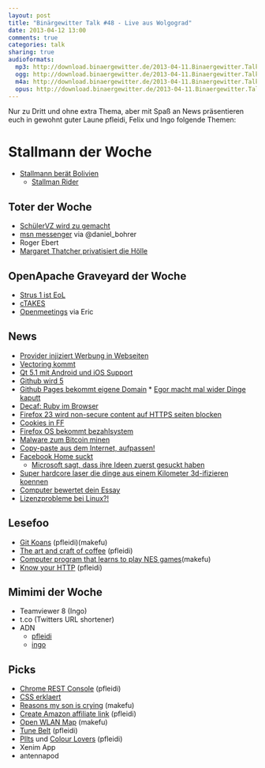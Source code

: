```yaml
---
layout: post
title: "Binärgewitter Talk #48 - Live aus Wolgograd"
date: 2013-04-12 13:00
comments: true
categories: talk
sharing: true
audioformats:
  mp3: http://download.binaergewitter.de/2013-04-11.Binaergewitter.Talk.48.mp3
  ogg: http://download.binaergewitter.de/2013-04-11.Binaergewitter.Talk.48.ogg
  m4a: http://download.binaergewitter.de/2013-04-11.Binaergewitter.Talk.48.m4a
  opus: http://download.binaergewitter.de/2013-04-11.Binaergewitter.Talk.48.opus
---
```

Nur zu Dritt und ohne extra Thema, aber mit Spaß an News präsentieren euch in gewohnt guter Laune pfleidi, Felix und Ingo folgende Themen:

# Stallmann der Woche

- [Stallmann berät Bolivien](http://amerika21.de/2013/04/81994/stallman-bolivien )
    * [Stallman Rider]( https://secure.mysociety.org/admin/lists/pipermail/developers-public/2011-October/007647.html )

## Toter der Woche

- [SchülerVZ wird zu gemacht]( http://www.golem.de/news/soziales-netzwerk-schuelervz-wird-ende-april-2013-abgeschaltet-1304-98593.html )
- [msn messenger]( http://windows.microsoft.com/en-us/messenger/messenger-to-skype ) via @daniel_bohrer
- Roger Ebert
- [Margaret Thatcher privatisiert die Hölle]( http://www.der-postillon.com/2013/04/margaret-thatcher-privatisiert-holle.html )

## OpenApache Graveyard der Woche

- [Strus 1 ist EoL](http://www.heise.de/open/meldung/End-of-Life-fuer-Apache-Struts-1-1836800.html )
- [cTAKES](http://www.heise.de/open/meldung/Medizin-Software-Apache-cTAKES-wird-Top-Level-Project-1837967.html )
- [Openmeetings](http://www.pro-linux.de/news/1/19648/openmeetings-21-erschienen.html ) via Eric

## News

- [Provider injiziert Werbung in Webseiten]( http://arstechnica.com/tech-policy/2013/04/how-a-banner-ad-for-hs-ok/ )
- [Vectoring kommt](http://www.heise.de/newsticker/meldung/Vectoring-Regulierer-genehmigt-VDSL-Turbo-1837933.html )
- [Qt 5.1 mit Android und iOS Support]( http://linux.slashdot.org/story/13/04/08/198254/qt-51-adds-android-and-ios-support?utm_source=rss1.0mainlinkanon&utm_medium=feed )
- [Github wird 5]( https://github.com/blog/1470-five-years )
- [Github Pages bekommt eigene Domain]( https://github.com/blog/1452-new-github-pages-domain-github-io )
        * [Egor macht mal wider Dinge kaputt]( https://github.com/blog/1466-yummy-cookies-across-domains )
- [Decaf: Ruby im Browser]( https://github.com/timahoney/decaf )
- [Firefox 23 wird non-secure content auf HTTPS seiten blocken]( https://developer.mozilla.org/en-US/docs/Site_Compatibility_for_Firefox_23#Non-SSL_contents_on_SSL_pages_are_blocked_by_default )
- [Cookies in FF](http://www.heise.de/newsticker/meldung/Firefox-bleibt-bei-Cookie-Blockade-hart-1839688.html )
- [Firefox OS bekommt bezahlsystem]( http://paritynews.com/web-news/item/931-mozilla-introduces-experimental-open-payment-system-for-firefox-os )
- [Malware zum Bitcoin minen]( http://www.golem.de/news/malware-der-rechner-als-bitcoin-generator-1304-98580.html )
- [Copy-paste aus dem Internet, aufpassen!]( http://thejh.net/misc/website-terminal-copy-paste )
- [Facebook Home suckt]( http://www.gulli.com/news/21205-facebook-home-der-neue-homescreen-fuer-android-2013-04-05 )
    - [Microsoft sagt, dass ihre Ideen zuerst gesuckt haben]( http://www.networkworld.com/community/node/82816 )
- [Super hardcore laser die dinge aus einem Kilometer 3d-ifizieren koennen]( http://www.theregister.co.uk/2013/04/05/laser_3d_distance_imaging/ )
- [Computer bewertet dein Essay](  )
- [Lizenzprobleme bei Linux?!]( http://www.golem.de/news/linux-kernel-lizenzprobleme-beim-arm-code-1304-98666.html )

## Lesefoo

- [Git Koans]( http://stevelosh.com/blog/2013/04/git-koans/ ) (pfleidi)(makefu)
- [The art and craft of coffee]( http://www.amazon.de/dp/1592535631?tag=pfleidi-21 ) (pfleidi)
- [Computer program that learns to play NES games]( https://www.youtube.com/watch?feature=player_embedded&v=xOCurBYI_gY )(makefu)
- [Know your HTTP]( https://github.com/bigcompany/know-your-http ) (pfleidi)

## Mimimi der Woche

- Teamviewer 8 (Ingo)
- t.co (Twitters URL shortener)
- ADN
    - [pfleidi](https://alpha.app.net/pfleidi )
    - [ingo](https://alpha.app.net/ingoebel )

## Picks

- [Chrome REST Console]( https://chrome.google.com/webstore/detail/rest-console/cokgbflfommojglbmbpenpphppikmonn/related?hl=en ) (pfleidi)
- [CSS erklaert](http://i.imgur.com/Q3cUg29.gif )
- [Reasons my son is crying]( http://reasonsmysoniscrying.tumblr.com/ ) (makefu)
- [Create Amazon affiliate link]( https://chrome.google.com/webstore/detail/create-amazon-affiliate-l/opiggebokahabecjobgjoaiinjeeejib ) (pfleidi)
- [Open WLAN Map]( http://www.openwlanmap.org/?lang=en ) (makefu)
- [Tune Belt]( http://www.amazon.de/dp/B000M51T12?tag=pfleidi-21 ) (pfleidi)
- [Pllts]( http://pltts.me/ ) und [Colour Lovers]( http://www.colourlovers.com/ ) (pfleidi)
- Xenim App
- antennapod

